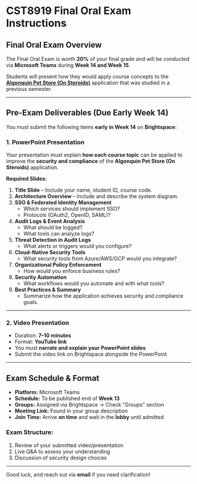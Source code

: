 # CST8919 Final Oral Exam Instructions



## Final Oral Exam Overview

The Final Oral Exam is worth **20%** of your final grade and will be conducted via **Microsoft Teams** during **Week 14 and Week 15**.

Students will present how they would apply course concepts to the [**Algonquin Pet Store (On Steroids)**](https://github.com/ramymohamed10/algonquin-pet-store-on-steroids) application that was studied in a previous semester.


---

## Pre-Exam Deliverables (Due Early Week 14)

You must submit the following items **early in Week 14** on **Brightspace**:

### 1. PowerPoint Presentation

Your presentation must explain **how each course topic** can be applied to improve the **security and compliance** of the **Algonquin Pet Store (On Steroids)** application.

**Required Slides:**

1. **Title Slide** – Include your name, student ID, course code.
2. **Architecture Overview** – Include and describe the system diagram.
3. **SSO & Federated Identity Management**
   - Which services should implement SSO?
   - Protocols (OAuth2, OpenID, SAML)?
4. **Audit Logs & Event Analysis**
   - What should be logged?
   - What tools can analyze logs?
5. **Threat Detection in Audit Logs**
   - What alerts or triggers would you configure?
6. **Cloud-Native Security Tools**
   - What security tools from Azure/AWS/GCP would you integrate?
7. **Organizational Policy Enforcement**
   - How would you enforce business rules?
8. **Security Automation**
    - What workflows would you automate and with what tools?
9. **Best Practices & Summary**
    - Summarize how the application achieves security and compliance goals.

---

### 2. Video Presentation

- Duration: **7–10 minutes**
- Format: **YouTube link**
- You must **narrate and explain your PowerPoint slides**
- Submit the video link on Brightspace alongside the PowerPoint

---

## Exam Schedule & Format

- **Platform:** Microsoft Teams  
- **Schedule:** To be published end of **Week 13**
- **Groups:** Assigned via Brightspace → Check "Groups" section  
- **Meeting Link:** Found in your group description  
- **Join Time:** Arrive **on time** and wait in the **lobby** until admitted

### Exam Structure:
1. Review of your submitted video/presentation
2. Live Q&A to assess your understanding
3. Discussion of security design choices
---
Good luck, and reach out via **email** if you need clarification!


